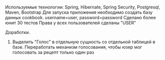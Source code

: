Используемые технологии: Spring, Hibernate, Spring Security, Postgresql, Maven, Bootstrap
Для запуска приложения необходимо создать базу данных cookbook. username=user, password=password
Сделано более юнит 30 тестов
Права у всех пользователей сделаны "USER"

Доработки.
1. Выделить "Голос" в отдельную сущность со отдельной таблицей в базе. Переработать механизм голосования, чтобы юзер мог голосовать за рецепт только один раз
